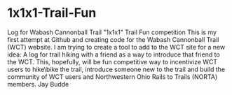 # 1x1x1-Trail-Fun
Log for Wabash Cannonball Trail "1x1x1" Trail Fun competition
This is my first attempt at Github and creating code for the Wabash Cannonball Trail (WCT) website.  I am trying to create a tool to add to the WCT site for a new idea:  A log for trail hiking with a friend as a way to introduce that friend to the WCT.  This, hopefully, will be fun competitive way to incentivize WCT users to hike\bike the trail, introduce someone new to the trail and build the community of WCT users and Northwestern Ohio Rails to Trails (NORTA) members.
Jay Budde
